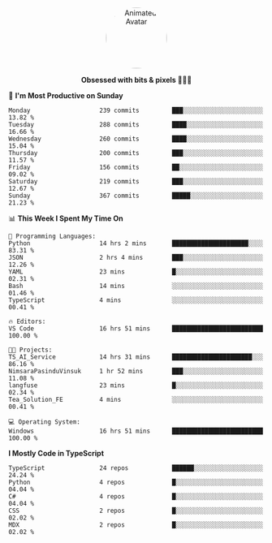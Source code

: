 
<div align="center">
  <img 
    src="https://i.postimg.cc/W1R4TF4j/d6kpuve-c97567cf-518b-4b86-a271-5c89d88d22f7.gif" 
    width="120" 
    height="120" 
    alt="Animated Avatar" 
    style="border-radius: 50%;" 
  />
  
  <strong>Obsessed with bits & pixels 🧑‍💻🎨</strong>
</div>


<!--
### 🛠️ Main Tech Stack

<div align="center">
  <img src="https://cdn.jsdelivr.net/gh/devicons/devicon/icons/javascript/javascript-original.svg" height="25" alt="JavaScript" />
  <img src="https://cdn.jsdelivr.net/gh/devicons/devicon/icons/react/react-original.svg" height="25" alt="React" />
  <img src="https://cdn.jsdelivr.net/gh/devicons/devicon/icons/cplusplus/cplusplus-original.svg" height="25" alt="C++" />
  <img src="https://cdn.jsdelivr.net/gh/devicons/devicon/icons/rust/rust-original.svg" height="25" alt="Rust" />
  <img src="https://cdn.jsdelivr.net/gh/devicons/devicon/icons/java/java-original.svg" height="25" alt="Java" />
  <img src="https://skillicons.dev/icons?i=mysql" height="25" alt="MySQL" />
  <img src="https://skillicons.dev/icons?i=pr" height="25" alt="Premiere Pro" />
</div> -->

<!--START_SECTION:waka-->
📅 **I'm Most Productive on Sunday** 

```text
Monday                   239 commits         ███░░░░░░░░░░░░░░░░░░░░░░   13.82 % 
Tuesday                  288 commits         ████░░░░░░░░░░░░░░░░░░░░░   16.66 % 
Wednesday                260 commits         ████░░░░░░░░░░░░░░░░░░░░░   15.04 % 
Thursday                 200 commits         ███░░░░░░░░░░░░░░░░░░░░░░   11.57 % 
Friday                   156 commits         ██░░░░░░░░░░░░░░░░░░░░░░░   09.02 % 
Saturday                 219 commits         ███░░░░░░░░░░░░░░░░░░░░░░   12.67 % 
Sunday                   367 commits         █████░░░░░░░░░░░░░░░░░░░░   21.23 % 
```


📊 **This Week I Spent My Time On** 

```text
💬 Programming Languages: 
Python                   14 hrs 2 mins       █████████████████████░░░░   83.31 % 
JSON                     2 hrs 4 mins        ███░░░░░░░░░░░░░░░░░░░░░░   12.26 % 
YAML                     23 mins             █░░░░░░░░░░░░░░░░░░░░░░░░   02.31 % 
Bash                     14 mins             ░░░░░░░░░░░░░░░░░░░░░░░░░   01.46 % 
TypeScript               4 mins              ░░░░░░░░░░░░░░░░░░░░░░░░░   00.41 % 

🔥 Editors: 
VS Code                  16 hrs 51 mins      █████████████████████████   100.00 % 

🐱‍💻 Projects: 
TS_AI_Service            14 hrs 31 mins      ██████████████████████░░░   86.16 % 
NimsaraPasinduVinsuk     1 hr 52 mins        ███░░░░░░░░░░░░░░░░░░░░░░   11.08 % 
langfuse                 23 mins             █░░░░░░░░░░░░░░░░░░░░░░░░   02.34 % 
Tea_Solution_FE          4 mins              ░░░░░░░░░░░░░░░░░░░░░░░░░   00.41 % 

💻 Operating System: 
Windows                  16 hrs 51 mins      █████████████████████████   100.00 % 
```

**I Mostly Code in TypeScript** 

```text
TypeScript               24 repos            ██████░░░░░░░░░░░░░░░░░░░   24.24 % 
Python                   4 repos             █░░░░░░░░░░░░░░░░░░░░░░░░   04.04 % 
C#                       4 repos             █░░░░░░░░░░░░░░░░░░░░░░░░   04.04 % 
CSS                      2 repos             █░░░░░░░░░░░░░░░░░░░░░░░░   02.02 % 
MDX                      2 repos             █░░░░░░░░░░░░░░░░░░░░░░░░   02.02 % 
```




<!--END_SECTION:waka-->

